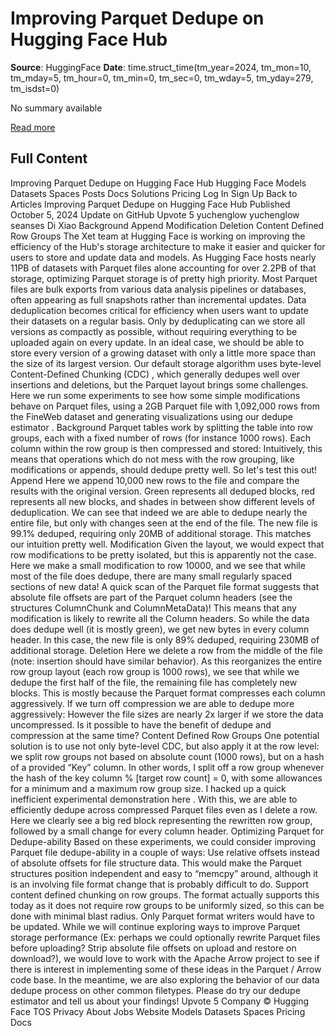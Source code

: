 # Improving Parquet Dedupe on Hugging Face Hub

**Source**: HuggingFace
**Date**: time.struct_time(tm_year=2024, tm_mon=10, tm_mday=5, tm_hour=0, tm_min=0, tm_sec=0, tm_wday=5, tm_yday=279, tm_isdst=0)

No summary available

[Read more](https://huggingface.co/blog/improve_parquet_dedupe)


## Full Content

Improving Parquet Dedupe on Hugging Face Hub
Hugging Face
Models
Datasets
Spaces
Posts
Docs
Solutions
Pricing
Log In
Sign Up
Back to Articles
Improving Parquet Dedupe on Hugging Face Hub
Published
October 5, 2024
Update on GitHub
Upvote
5
yuchenglow
yuchenglow
seanses
Di Xiao
Background
Append
Modification
Deletion
Content Defined Row Groups
The Xet team at Hugging Face is working on improving the efficiency of the Hub's
storage architecture to make it easier and quicker for users to
store and update data and models. As Hugging Face hosts nearly 11PB of datasets
with Parquet files alone accounting for over 2.2PB of that storage,
optimizing Parquet storage is of pretty high priority.
Most Parquet files are bulk exports from various data analysis pipelines
or databases, often appearing as full snapshots rather than incremental
updates. Data deduplication becomes critical for efficiency when users want to
update their datasets on a regular basis. Only by deduplicating can we store
all versions as compactly as possible, without requiring everything to be uploaded
again on every update. In an ideal case, we should be able to store every version
of a growing dataset with only a little more space than the size of its largest version.
Our default storage algorithm uses byte-level
Content-Defined Chunking (CDC)
,
which generally dedupes well over insertions and deletions, but the Parquet layout brings some challenges.
Here we run some experiments to see how some simple modifications behave on
Parquet files, using a 2GB Parquet file with 1,092,000 rows from the
FineWeb
dataset and generating visualizations using our
dedupe
estimator
.
Background
Parquet tables work by splitting the table into row groups, each with a fixed
number of rows (for instance 1000 rows). Each column within the row group is
then compressed and stored:
Intuitively, this means that operations which do not mess with the row
grouping, like modifications or appends, should dedupe pretty well. So let's
test this out!
Append
Here we append 10,000 new rows to the file and compare the results with the
original version. Green represents all deduped blocks, red represents all
new blocks, and shades in between show different levels of deduplication.
We can see that indeed we are able to dedupe nearly the entire file,
but only with changes seen at the end of the file. The new file is 99.1%
deduped, requiring only 20MB of additional storage. This matches our
intuition pretty well.
Modification
Given the layout, we would expect that row modifications to be pretty
isolated, but this is apparently not the case. Here we make a small
modification to row 10000, and we see that while most of the file does dedupe,
there are many small regularly spaced sections of new data!
A quick scan of the
Parquet file
format
suggests
that absolute file offsets are part of the Parquet column headers (see the
structures ColumnChunk and ColumnMetaData)! This means that any
modification is likely to rewrite all the Column headers. So while the
data does dedupe well (it is mostly green), we get new bytes in every
column header.
In this case, the new file is only 89% deduped, requiring 230MB of additional
storage.
Deletion
Here we delete a row from the middle of the file (note: insertion should have
similar behavior). As this reorganizes the entire row group layout (each
row group is 1000 rows), we see that while we dedupe the first half of
the file, the remaining file has completely new blocks.
This is mostly because the Parquet format compresses each column
aggressively. If we turn off compression we are able to dedupe more
aggressively:
However the file sizes are nearly 2x larger if we store the data
uncompressed.
Is it possible to have the benefit of dedupe and compression at the same
time?
Content Defined Row Groups
One potential solution is to use not only byte-level CDC, but also apply it at the row level:
we split row groups not based on absolute count (1000 rows), but on a hash of a provided
“Key” column. In other words, I split off a row group whenever the hash of
the key column % [target row count] = 0, with some allowances for a minimum
and a maximum row group size.
I hacked up a quick inefficient experimental demonstration
here
.
With this, we are able to efficiently dedupe across compressed Parquet
files even as I delete a row. Here we clearly see a big red block
representing the rewritten row group, followed by a small change for every
column header.
Optimizing Parquet for Dedupe-ability
Based on these experiments, we could consider improving Parquet file
dedupe-ability in a couple of ways:
Use relative offsets instead of absolute offsets for file structure
data. This would make the Parquet structures position independent and
easy to “memcpy” around, although it is an involving file format change that
is probably difficult to do.
Support content defined chunking on row groups. The format actually
supports this today as it does not require row groups to be uniformly sized,
so this can be done with minimal blast radius. Only Parquet format writers
would have to be updated.
While we will continue exploring ways to improve Parquet storage performance
(Ex: perhaps we could optionally rewrite Parquet files before uploading?
Strip absolute file offsets on upload and restore on download?), we would
love to work with the Apache Arrow project to see if there is interest in
implementing some of these ideas in the Parquet / Arrow code base.
In the meantime, we are also exploring the behavior of our data dedupe process
on other common filetypes. Please do try our
dedupe
estimator
and tell us about
your findings!
Upvote
5
Company
© Hugging Face
TOS
Privacy
About
Jobs
Website
Models
Datasets
Spaces
Pricing
Docs